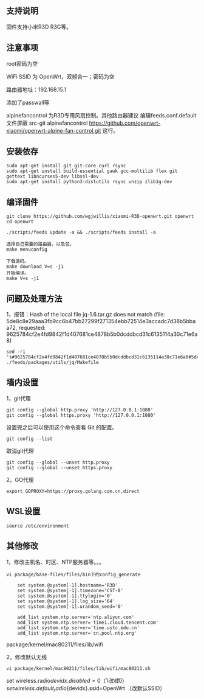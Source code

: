 ## 支持说明

固件支持小米R3D R3G等。



## 注意事项

root密码为空

WiFi SSID 为 OpenWrt，双频合一；密码为空

路由器地址：192.168.15.1

添加了passwall等

alpinefancontrol 为R3D专用风扇控制。其他路由器建议 编辑feeds.conf.default文件屏蔽 src-git alpinefancontrol https://github.com/openwrt-xiaomi/openwrt-alpine-fan-control.git 这行。

## 安装依存

```
sudo apt-get install git git-core curl rsync
sudo apt-get install build-essential gawk gcc-multilib flex git gettext libncurses5-dev libssl-dev
sudo apt-get install python3-distutils rsync unzip zlib1g-dev
```

## 编译固件

```
git clone https://github.com/wgjwillis/xiaomi-R3D-openwrt.git openwrt
cd openwrt

./scripts/feeds update -a && ./scripts/feeds install -a

选择自己需要的路由器，以及包。
make menuconfig

下载源码。
make download V=s -j1
开始编译。
make V=s -j1

```

## 问题及处理方法

1，报错：Hash of the local file jq-1.6.tar.gz does not match (file: 5de8c8e29aaa3fb9cc6b47bb27299f271354ebb72514e3accadc7d38b5bbaa72, requested: 9625784cf2e4fd9842f1d407681ce4878b5b0dcddbcd31c6135114a30c71e6a8)
```
sed -ri 's#9625784cf2e4fd9842f1d407681ce4878b5b0dcddbcd31c6135114a30c71e6a8#5de8c8e29aaa3fb9cc6b47bb27299f271354ebb72514e3accadc7d38b5bbaa72#' ./feeds/packages/utils/jq/Makefile
```

## 墙内设置
1，git代理
```
git config --global http.proxy 'http://127.0.0.1:1080'
git config --global https.proxy 'http://127.0.0.1:1080'
```
设置完之后可以使用这个命令查看 Git 的配置。
```
git config --list
```
取消git代理
```
git config --global --unset http.proxy
git config --global --unset https.proxy
```

2，GO代理
```
export GOPROXY=https://proxy.golang.com.cn,direct
```
## WSL设置
```
source /etc/environment
```

## 其他修改
1，修改主机名、时区、NTP服务器等。。。
```
vi package/base-files/files/bin下的config_generate
```
        set system.@system[-1].hostname='R3D'
        set system.@system[-1].timezone='CST-8'
        set system.@system[-1].ttylogin='0'
        set system.@system[-1].log_size='64'
        set system.@system[-1].urandom_seed='0'

        add_list system.ntp.server='ntp.aliyun.com'
        add_list system.ntp.server='time1.cloud.tencent.com'
        add_list system.ntp.server='time.ustc.edu.cn'
        add_list system.ntp.server='cn.pool.ntp.org'

package/kernel/mac80211/files/lib/wifi

2，修改默认无线
```
vi package/kernel/mac80211/files/lib/wifi/mac80211.sh
```
set wireless.radio${devidx}.disabled=0 （1改成0）
set wireless.default_radio${devidx}.ssid=OpenWrt （改默认SSID）
